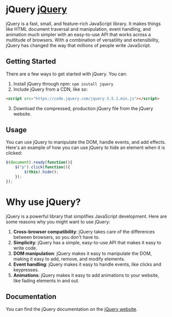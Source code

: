 # jQuery  [jQuery](https://jquery.com/)
jQuery is a fast, small, and feature-rich JavaScript library. It makes things like HTML document traversal and manipulation, event handling, and animation much simpler with an easy-to-use API that works across a multitude of browsers. With a combination of versatility and extensibility, jQuery has changed the way that millions of people write JavaScript.

## Getting Started
There are a few ways to get started with jQuery. You can:   
1. Install jQuery through npm: `npm install jquery`
2. Include jQuery from a CDN, like so:   
```html
<script src="https://code.jquery.com/jquery-3.5.1.min.js"></script>
```
3. Download the compressed, production jQuery file from the jQuery website.

## Usage
You can use jQuery to manipulate the DOM, handle events, and add effects. Here's an example of how you can use jQuery to hide an element when it is clicked:

```javascript
$(document).ready(function(){
    $("p").click(function(){
        $(this).hide();
    });
});
```

# Why use jQuery?
jQuery is a powerful library that simplifies JavaScript development. Here are some reasons why you might want to use jQuery:
1. **Cross-browser compatibility**: jQuery takes care of the differences between browsers, so you don't have to.
2. **Simplicity**: jQuery has a simple, easy-to-use API that makes it easy to write code.
3. **DOM manipulation**: jQuery makes it easy to manipulate the DOM, making it easy to add, remove, and modify elements.
4. **Event handling**: jQuery makes it easy to handle events, like clicks and keypresses.
5. **Animations**: jQuery makes it easy to add animations to your website, like fading elements in and out.


## Documentation
You can find the jQuery documentation on the [jQuery website](https://api.jquery.com/).

